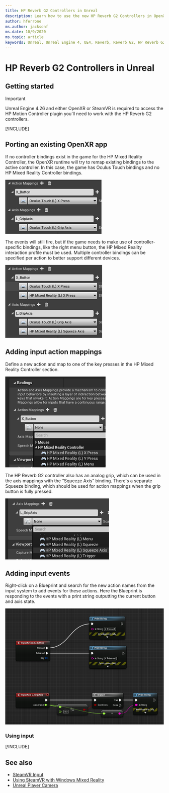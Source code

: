 ```yaml
---
title: HP Reverb G2 Controllers in Unreal 
description: Learn how to use the new HP Reverb G2 Controllers in OpenXR and SteamVR for Unreal mixed reality applications.
author: hferrone
ms.author: jacksonf
ms.date: 10/9/2020
ms.topic: article
keywords: Unreal, Unreal Engine 4, UE4, Reverb, Reverb G2, HP Reverb G2, mixed reality, development, motion controllers, user input, features, new project, emulator, documentation, guides, features, holograms, game development, mixed reality headset, windows mixed reality headset, virtual reality headset
---
```


# HP Reverb G2 Controllers in Unreal 

## Getting started

> [!IMPORTANT]
> Unreal Engine 4.26 and either OpenXR or SteamVR is required to access the HP Motion Controller plugin you'll need to work with the HP Reverb G2 controllers.

[!INCLUDE[](includes/tabs-g2-controllers-in-unreal.md)]

## Porting an existing OpenXR app 

If no controller bindings exist in the game for the HP Mixed Reality Controller, the OpenXR runtime will try to remap existing bindings to the active controller.  In this case, the game has Oculus Touch bindings and no HP Mixed Reality Controller bindings.

![Remapping existing bindings when no controller bindings exist](images/reverb-g2-img-04.png)

The events will still fire, but if the game needs to make use of controller-specific bindings, like the right menu button, the HP Mixed Reality interaction profile must be used.  Multiple controller bindings can be specified per action to better support different devices.
   
![Using multiple controller bindings](images/reverb-g2-img-05.png)

## Adding input action mappings 

Define a new action and map to one of the key presses in the HP Mixed Reality Controller section.

![Defining new actions and mappings](images/reverb-g2-img-02.png)

The HP Reverb G2 controller also has an analog grip, which can be used in the axis mappings with the “Squeeze Axis” binding.  There's a separate Squeeze binding, which should be used for action mappings when the grip button is fully pressed. 

![Using the Squeeze axis bindings](images/reverb-g2-img-03.png)

## Adding input events

Right-click on a Blueprint and search for the new action names from the input system to add events for these actions.  Here the Blueprint is responding to the events with a print string outputting the current button and axis state.

![Blueprint responding to events and outputting current button and axis state](images/reverb-g2-img-06.png)

### Using input 

[!INCLUDE[](includes/tabs-g2-controller-mapping-in-unreal.md)]

## See also
* [SteamVR Input](https://docs.unrealengine.com/Platforms/VR/SteamVR/HowTo/SteamVRInput/index.html)
* [Using SteamVR with Windows Mixed Reality](https://docs.microsoft.com/windows/mixed-reality/enthusiast-guide/using-steamvr-with-windows-mixed-reality)
* [Unreal Player Camera](https://docs.unrealengine.com/Programming/Tutorials/PlayerCamera/3/index.html)